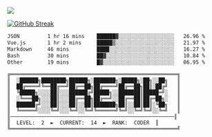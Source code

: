 ![](http://github-profile-summary-cards.vercel.app/api/cards/profile-details?username=sivori&theme=nightowl)

<a href="https://git.io/streak-stats"><img src="https://streak-stats.demolab.com?user=sivori&theme=nightowl&card_width=700&card_height=200" alt="GitHub Streak" /></a>

<!--START_SECTION:waka-->

```txt
JSON         1 hr 16 mins    ██████▓░░░░░░░░░░░░░░░░░░   26.96 %
Vue.js       1 hr 2 mins     █████▒░░░░░░░░░░░░░░░░░░░   21.97 %
Markdown     46 mins         ████░░░░░░░░░░░░░░░░░░░░░   16.27 %
Bash         30 mins         ██▓░░░░░░░░░░░░░░░░░░░░░░   10.84 %
Other        19 mins         █▓░░░░░░░░░░░░░░░░░░░░░░░   06.95 %
```

<!--END_SECTION:waka-->

<!--START_SECTION:streak-->


```
╔══════════════════════════════════════════════════════╗
║  ░██████╗████████╗██████╗░███████╗░█████╗░██╗░░██╗   ║
║  ██╔════╝╚══██╔══╝██╔══██╗██╔════╝██╔══██╗██║░██╔╝   ║
║  ╚█████╗░░░░██║░░░██████╔╝█████╗░░███████║█████═╝░   ║
║  ░╚═══██╗░░░██║░░░██╔══██╗██╔══╝░░██╔══██║██╔═██╗░   ║
║  ██████╔╝░░░██║░░░██║░░██║███████╗██║░░██║██║░╚██╗   ║
║  ╚═════╝░░░░╚═╝░░░╚═╝░░╚═╝╚══════╝╚═╝░░╚═╝╚═╝░░╚═╝   ║
║─────────────────────────────────────────────────────║
║  LEVEL:  2  ►  CURRENT:  14  ►  RANK:  CODER  ║
╚══════════════════════════════════════════════════════╝
```

<!--END_SECTION:streak-->
